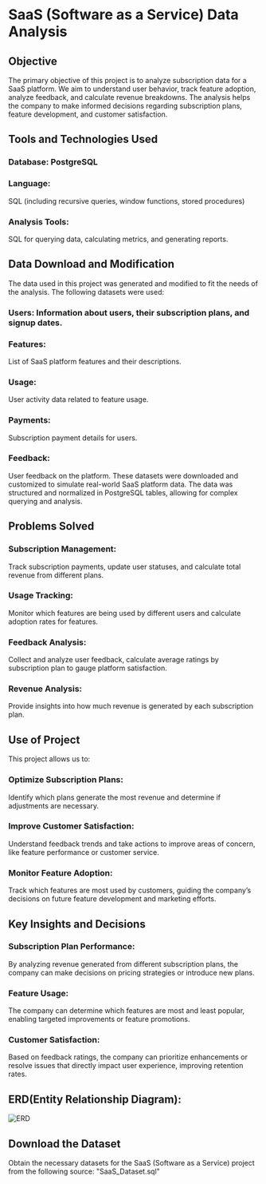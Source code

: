 # SaaS (Software as a Service) Data Analysis




## Objective
The primary objective of this project is to analyze subscription data for a SaaS platform. We aim to understand user behavior, track feature adoption, analyze feedback, and calculate revenue breakdowns. The analysis helps the company to make informed decisions regarding subscription plans, feature development, and customer satisfaction.



## Tools and Technologies Used
### Database: PostgreSQL
### Language: 
SQL (including recursive queries, window functions, stored procedures)
### Analysis Tools: 
SQL for querying data, calculating metrics, and generating reports.



## Data Download and Modification
The data used in this project was generated and modified to fit the needs of the analysis. The following datasets were used:
### Users: Information about users, their subscription plans, and signup dates.
### Features: 
List of SaaS platform features and their descriptions.
### Usage: 
User activity data related to feature usage.
### Payments: 
Subscription payment details for users.
### Feedback: 
User feedback on the platform.
These datasets were downloaded and customized to simulate real-world SaaS platform data. The data was structured and normalized in PostgreSQL tables, allowing for complex querying and analysis.




## Problems Solved
### Subscription Management: 
Track subscription payments, update user statuses, and calculate total revenue from different plans.
### Usage Tracking: 
Monitor which features are being used by different users and calculate adoption rates for features.
### Feedback Analysis: 
Collect and analyze user feedback, calculate average ratings by subscription plan to gauge platform satisfaction.
### Revenue Analysis: 
Provide insights into how much revenue is generated by each subscription plan.



## Use of Project
This project allows us to:
### Optimize Subscription Plans: 
Identify which plans generate the most revenue and determine if adjustments are necessary.
### Improve Customer Satisfaction: 
Understand feedback trends and take actions to improve areas of concern, like feature performance or customer service.
### Monitor Feature Adoption: 
Track which features are most used by customers, guiding the company’s decisions on future feature development and marketing efforts.



## Key Insights and Decisions
### Subscription Plan Performance: 
By analyzing revenue generated from different subscription plans, the company can make decisions on pricing strategies or introduce new plans.
### Feature Usage: 
The company can determine which features are most and least popular, enabling targeted improvements or feature promotions.
### Customer Satisfaction: 
Based on feedback ratings, the company can prioritize enhancements or resolve issues that directly impact user experience, improving retention rates.






## ERD(Entity Relationship Diagram):

![ERD](https://github.com/user-attachments/assets/aa5edb27-f367-49a5-8ce6-924a09ca58c8)




## Download the Dataset
Obtain the necessary datasets for the SaaS (Software as a Service) project from the following source: "SaaS_Dataset.sql"





